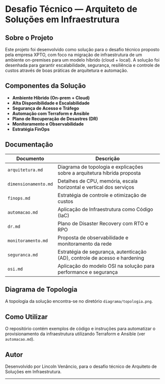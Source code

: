 # Desafio Técnico — Arquiteto de Soluções em Infraestrutura

## Sobre o Projeto

Este projeto foi desenvolvido como solução para o desafio técnico proposto pela empresa XPTO, com foco na migração de infraestrutura de um ambiente on-premises para um modelo híbrido (cloud + local). A solução foi desenhada para garantir escalabilidade, segurança, resiliência e controle de custos através de boas práticas de arquitetura e automação.

## Componentes da Solução

- **Ambiente Híbrido (On-prem + Cloud)**
- **Alta Disponibilidade e Escalabilidade**
- **Segurança de Acesso e Tráfego**
- **Automação com Terraform e Ansible**
- **Plano de Recuperação de Desastres (DR)**
- **Monitoramento e Observabilidade**
- **Estratégia FinOps**

## Documentação

| Documento         | Descrição                                                                 |
|------------------|---------------------------------------------------------------------------|
| `arquitetura.md`  | Diagrama de topologia e explicações sobre a arquitetura híbrida proposta |
| `dimensionamento.md` | Detalhes de CPU, memória, escala horizontal e vertical dos serviços    |
| `finops.md`       | Estratégia de controle e otimização de custos                             |
| `automacao.md`    | Aplicação de Infraestrutura como Código (IaC)                             |
| `dr.md`           | Plano de Disaster Recovery com RTO e RPO                                  |
| `monitoramento.md`| Proposta de observabilidade e monitoramento da rede                      |
| `seguranca.md`      | Estratégia de segurança, autenticação (AD), controle de acesso e hardening|
| `osi.md`          | Aplicação do modelo OSI na solução para performance e segurança           |

## Diagrama de Topologia

A topologia da solução encontra-se no diretório `diagrama/topologia.png`.

## Como Utilizar

O repositório contém exemplos de código e instruções para automatizar o provisionamento da infraestrutura utilizando Terraform e Ansible (ver `automacao.md`).

## Autor

Desenvolvido por Lincoln Venâncio, para o desafio técnico de Arquiteto de Soluções em Infraestrutura.

---

